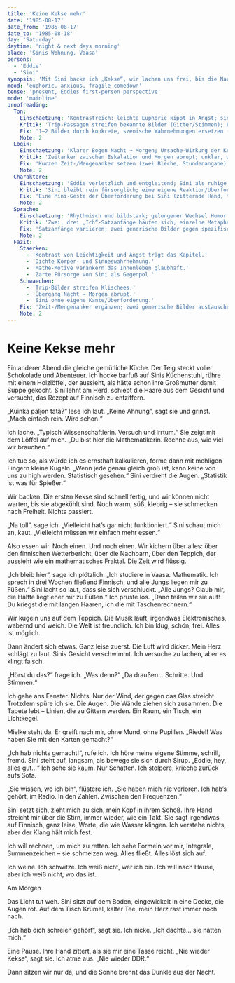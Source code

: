 ```yaml
---
title: 'Keine Kekse mehr'
date: '1985-08-17'
date_from: '1985-08-17'
date_to: '1985-08-18'
day: 'Saturday'
daytime: 'night & next days morning'
place: 'Sinis Wohnung, Vaasa'
persons:
  - 'Eddie'
  - 'Sini'
synopsis: 'Mit Sini backe ich „Kekse“, wir lachen uns frei, bis die Nacht kippt: Paranoia, Mielkes Schatten, ich breche ein – am Morgen bleiben Rotaugen, Tee und ein brüchiges Gelübde: nie wieder Kekse.'
mood: 'euphoric, anxious, fragile comedown'
tense: 'present, Eddies first-person perspective'
mode: 'mainline'
proofreading:
  Ton:
    Einschaetzung: 'Kontrastreich: leichte Euphorie kippt in Angst; sinnlich und nah, getragen von Zärtlichkeit und Humor.'
    Kritik: 'Trip-Passagen streifen bekannte Bilder (Gitter/Stimmen); Puls bleibt durchgehend hoch.'
    Fix: '1–2 Bilder durch konkrete, szenische Wahrnehmungen ersetzen (z.B. ein einzelnes Geräusch in der Küche, Geruch an Sinis Pullover); an einer Stelle den Puls kurz absenken.'
    Note: 2
  Logik:
    Einschaetzung: 'Klarer Bogen Nacht → Morgen; Ursache-Wirkung der Kekse plausibel.'
    Kritik: 'Zeitanker zwischen Eskalation und Morgen abrupt; unklar, wie viel gegessen und wie lange vergangen ist.'
    Fix: 'Kurzen Zeit-/Mengenanker setzen (zwei Bleche, Stundenangabe) und ein Kleinsignal für den Übergang ergänzen (z.B. Musik verstummt/Wecker/Helligkeit am Fenster).'
    Note: 2
  Charaktere:
    Einschaetzung: 'Eddie verletzlich und entgleitend; Sini als ruhige Halterin; Bindung glaubhaft.'
    Kritik: 'Sini bleibt rein fürsorglich; eine eigene Reaktion/Überforderung ist nur angedeutet.'
    Fix: 'Eine Mini-Geste der Überforderung bei Sini (zitternde Hand, tiefes Ausatmen) und einen winzigen Rest Kontrolle bei Eddie (Atemtechnik/kleines Zählen) zeigen.'
    Note: 2
  Sprache:
    Einschaetzung: 'Rhythmisch und bildstark; gelungener Wechsel Humor → Ernst; Mathe-Motive als Leitplanke.'
    Kritik: 'Zwei, drei „Ich“-Satzanfänge häufen sich; einzelne Metaphern wirken generisch.'
    Fix: 'Satzanfänge variieren; zwei generische Bilder gegen spezifische Sinnesdetails tauschen.'
    Note: 2
  Fazit:
    Staerken:
      - 'Kontrast von Leichtigkeit und Angst trägt das Kapitel.'
      - 'Dichte Körper- und Sinneswahrnehmung.'
      - 'Mathe-Motive verankern das Innenleben glaubhaft.'
      - 'Zarte Fürsorge von Sini als Gegenpol.'
    Schwaechen:
      - 'Trip-Bilder streifen Klischees.'
      - 'Übergang Nacht → Morgen abrupt.'
      - 'Sini ohne eigene Kante/Überforderung.'
    Fix: 'Zeit-/Mengenanker ergänzen; zwei generische Bilder austauschen; Mini-Gestik für Sini und eine kurze Ruheinsel setzen.'
    Note: 2
---
```


# Keine Kekse mehr

Ein anderer Abend die gleiche gemütliche Küche. Der Teig steckt voller
Schokolade und Abenteuer. Ich hocke barfuß auf Sinis Küchenstuhl, rühre mit
einem Holzlöffel, der aussieht, als hätte schon ihre Großmutter damit Suppe
gekocht. Sini lehnt am Herd, schiebt die Haare aus dem Gesicht und versucht, das
Rezept auf Finnisch zu entziffern.

„Kuinka paljon tätä?“ lese ich laut. „Keine Ahnung“, sagt sie und grinst. „Mach
einfach rein. Wird schon.“

Ich lache. „Typisch Wissenschaftlerin. Versuch und Irrtum.“ Sie zeigt mit dem
Löffel auf mich. „Du bist hier die Mathematikerin. Rechne aus, wie viel wir
brauchen.“

Ich tue so, als würde ich es ernsthaft kalkulieren, forme dann mit mehligen
Fingern kleine Kugeln. „Wenn jede genau gleich groß ist, kann keine von uns zu
high werden. Statistisch gesehen.“ Sini verdreht die Augen. „Statistik ist was
für Spießer.“

Wir backen. Die ersten Kekse sind schnell fertig, und wir können nicht warten,
bis sie abgekühlt sind. Noch warm, süß, klebrig – sie schmecken nach Freiheit.
Nichts passiert.

„Na toll“, sage ich. „Vielleicht hat’s gar nicht funktioniert.“ Sini schaut mich
an, kaut. „Vielleicht müssen wir einfach mehr essen.“

Also essen wir. Noch einen. Und noch einen. Wir kichern über alles: über den
finnischen Wetterbericht, über die Nachbarn, über den Teppich, der aussieht wie
ein mathematisches Fraktal. Die Zeit wird flüssig.

„Ich bleib hier“, sage ich plötzlich. „Ich studiere in Vaasa. Mathematik. Ich
sprech in drei Wochen fließend Finnisch, und alle Jungs liegen mir zu Füßen.“
Sini lacht so laut, dass sie sich verschluckt. „Alle Jungs? Glaub mir, die
Hälfte liegt eher mir zu Füßen.“ Ich pruste los. „Dann teilen wir sie auf! Du
kriegst die mit langen Haaren, ich die mit Taschenrechnern.“

Wir kugeln uns auf dem Teppich. Die Musik läuft, irgendwas Elektronisches,
wabernd und weich. Die Welt ist freundlich. Ich bin klug, schön, frei. Alles ist
möglich.

Dann ändert sich etwas. Ganz leise zuerst. Die Luft wird dicker. Mein Herz
schlägt zu laut. Sinis Gesicht verschwimmt. Ich versuche zu lachen, aber es
klingt falsch.

„Hörst du das?“ frage ich. „Was denn?“ „Da draußen… Schritte. Und Stimmen.“

Ich gehe ans Fenster. Nichts. Nur der Wind, der gegen das Glas streicht.
Trotzdem spüre ich sie. Die Augen. Die Wände ziehen sich zusammen. Die Tapete
lebt – Linien, die zu Gittern werden. Ein Raum, ein Tisch, ein Lichtkegel.

Mielke steht da. Er greift nach mir, ohne Mund, ohne Pupillen. „Riedel! Was
haben Sie mit den Karten gemacht?“

„Ich hab nichts gemacht!“, rufe ich. Ich höre meine eigene Stimme, schrill,
fremd. Sini steht auf, langsam, als bewege sie sich durch Sirup. „Eddie, hey,
alles gut…“ Ich sehe sie kaum. Nur Schatten. Ich stolpere, krieche zurück aufs
Sofa.

„Sie wissen, wo ich bin“, flüstere ich. „Sie haben mich nie verloren. Ich hab’s
gehört, im Radio. In den Zahlen. Zwischen den Frequenzen.“

Sini setzt sich, zieht mich zu sich, mein Kopf in ihrem Schoß. Ihre Hand
streicht mir über die Stirn, immer wieder, wie ein Takt. Sie sagt irgendwas auf
Finnisch, ganz leise, Worte, die wie Wasser klingen. Ich verstehe nichts, aber
der Klang hält mich fest.

Ich will rechnen, um mich zu retten. Ich sehe Formeln vor mir, Integrale,
Summenzeichen – sie schmelzen weg. Alles fließt. Alles löst sich auf.

Ich weine. Ich schwitze. Ich weiß nicht, wer ich bin. Ich will nach Hause, aber
ich weiß nicht, wo das ist.

Am Morgen

Das Licht tut weh. Sini sitzt auf dem Boden, eingewickelt in eine Decke, die
Augen rot. Auf dem Tisch Krümel, kalter Tee, mein Herz rast immer noch nach.

„Ich hab dich schreien gehört“, sagt sie. Ich nicke. „Ich dachte… sie hätten
mich.“

Eine Pause. Ihre Hand zittert, als sie mir eine Tasse reicht. „Nie wieder
Kekse“, sagt sie. Ich atme aus. „Nie wieder DDR.“

Dann sitzen wir nur da, und die Sonne brennt das Dunkle aus der Nacht.
